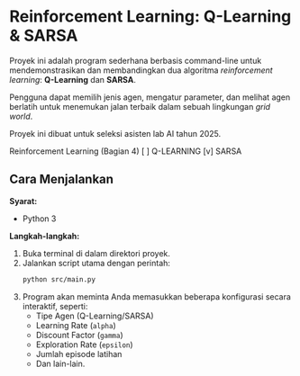 # Reinforcement Learning: Q-Learning & SARSA

Proyek ini adalah program sederhana berbasis command-line untuk mendemonstrasikan dan membandingkan dua algoritma *reinforcement learning*: **Q-Learning** dan **SARSA**.

Pengguna dapat memilih jenis agen, mengatur parameter, dan melihat agen berlatih untuk menemukan jalan terbaik dalam sebuah lingkungan *grid world*.

Proyek ini dibuat untuk seleksi asisten lab AI tahun 2025.

Reinforcement Learning (Bagian 4)
[ ] Q-LEARNING
[v] SARSA

## Cara Menjalankan

**Syarat:**
* Python 3

**Langkah-langkah:**

1.  Buka terminal di dalam direktori proyek.
2.  Jalankan script utama dengan perintah:
    ```bash
    python src/main.py
    ```
3.  Program akan meminta Anda memasukkan beberapa konfigurasi secara interaktif, seperti:
    * Tipe Agen (Q-Learning/SARSA)
    * Learning Rate (`alpha`)
    * Discount Factor (`gamma`)
    * Exploration Rate (`epsilon`)
    * Jumlah episode latihan
    * Dan lain-lain.